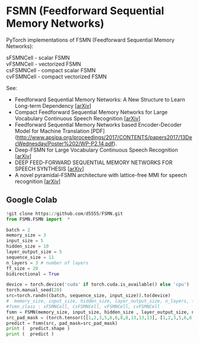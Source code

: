 # FSMN (Feedforward Sequential Memory Networks)
PyTorch implementations of FSMN (Feedforward Sequential Memory Networks):<br>

sFSMNCell  - scalar FSMN<br>
vFSMNCell  - vectorized FSMN<br>
csFSMNCell - compact scalar FSMN<br>
cvFSMNCell - compact vectorized FSMN<br>

See:
- Feedforward Sequential Memory Networks: A New Structure to Learn Long-term Dependency [[arXiv](https://arxiv.org/abs/1512.08301)]
- Compact Feedforward Sequential Memory Networks for Large Vocabulary Continuous Speech Recognition [[arXiv](https://arxiv.org/abs/1803.05030)]
- Feedforward Sequential Memory Networks based Encoder-Decoder Model for Machine Translation [PDF]
(http://www.apsipa.org/proceedings/2017/CONTENTS/papers2017/13DecWednesday/Poster%202/WP-P2.14.pdf).
- Deep-FSMN for Large Vocabulary Continuous Speech Recognition [[arXiv](https://arxiv.org/abs/1803.05030)]
- DEEP FEED-FORWARD SEQUENTIAL MEMORY NETWORKS FOR SPEECH SYNTHESIS   [[arXiv](https://arxiv.org/pdf/1802.09194.pdf)]
- A novel pyramidal-FSMN architecture with lattice-free MMI for speech recognition [[arXiv](https://arxiv.org/abs/1810.11352)]

## Google Colab 

```python
!git clone https://github.com/d5555/FSMN.git
from FSMN.FSMN import  *

batch = 2
memory_size = 3
input_size = 5
hidden_size = 10
layer_output_size = 5
sequence_size = 11
n_layers = 3 # number of layers
ff_size = 20 
bidirectional = True 

device = torch.device('cuda' if torch.cuda.is_available() else 'cpu')
torch.manual_seed(20)
src=torch.randn((batch, sequence_size, input_size)).to(device)
#  memory_size, input_size, hidden_size, layer_output_size, n_layers, fsmn_class, ff_size, drop=0.1, activation=F.relu, bidirectional=False, device=None, dtype=torch.float32
#fsmn_class : sFSMNCell, csFSMNCell, vFSMNCell, cvFSMNCell
fsmn = FSMN(memory_size, input_size, hidden_size , layer_output_size, n_layers, cvFSMNCell, ff_size, drop=0.1, device=device, activation=F.relu, bidirectional=bidirectional).to(device)
src_pad_mask = (torch.tensor([[1,2,3,5,6,6,8,8,13,13,13], [1,2,3,5,6,6,13,13,13,13,13]]) != 13).to(device) 
predict = fsmn(src, pad_mask=src_pad_mask)
print (  predict.shape )
print (  predict )
```
